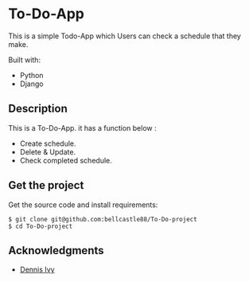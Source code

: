 # To-Do-App

This is a simple Todo-App which Users can check a schedule that they make.

Built with:

- Python 
- Django 
  

## Description

This is a To-Do-App. it has a function below : 

- Create schedule. 
- Delete & Update. 
- Check completed schedule.  

## Get the project

Get the source code and install requirements:

```
$ git clone git@github.com:bellcastle88/To-Do-project
$ cd To-Do-project

```

## Acknowledgments

* [Dennis Ivy]( https://www.youtube.com/watch?v=4RWFvXDUmjo&t=1304s )



